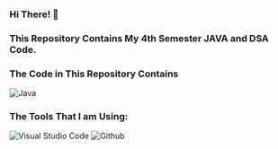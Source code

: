 ### Hi There! 👋

### This Repository Contains My 4th Semester JAVA and DSA Code.

### The Code in This Repository Contains 
![Java](https://img.shields.io/badge/java-%23ED8B00.svg?style=for-the-badge&logo=java&logoColor=white)

### The Tools That I am Using:

![Visual Studio Code](https://img.shields.io/badge/visual_studio_code-%23007ACC.svg?style=for-the-badge&logo=visualstudiocode&logoColor=white) ![Github](https://img.shields.io/badge/github-%23181717.svg?style=for-the-badge&logo=github&logoColor=white)
